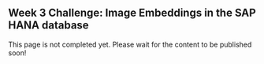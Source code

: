 ## Week 3 Challenge: Image Embeddings in the SAP HANA database

This page is not completed yet. Please wait for the content to be published soon!